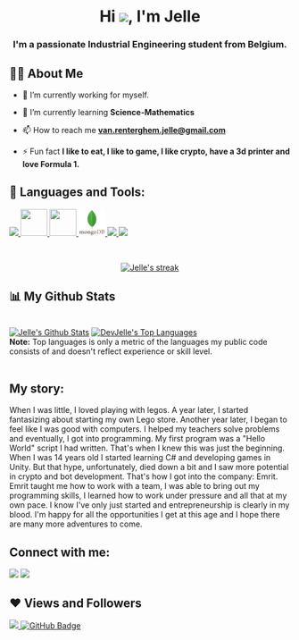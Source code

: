 <h1 align="center">Hi <img src="https://raw.githubusercontent.com/MartinHeinz/MartinHeinz/master/wave.gif" width="30px">, I'm Jelle</h1>
<h3 align="center">I'm a passionate Industrial Engineering student from Belgium.</h3>


## 🙋‍♂️ About Me

- 🔭 I’m currently working for myself.

- 🌱 I’m currently learning **Science-Mathematics**

- 📫 How to reach me **van.renterghem.jelle@gmail.com**

- ⚡ Fun fact **I like to eat, I like to game, I like crypto, have a 3d printer and love Formula 1.**

## 🚀 Languages and Tools:

<p align="left"> 
    <a href="https://www.python.org" target="_blank"> <img src="https://img.icons8.com/color/48/000000/python.png"/> </a> 
    <a href="https://docs.microsoft.com/en-us/dotnet/csharp/" target="_blank"> <img src="https://docs.microsoft.com/de-de/windows/images/csharp-logo.png" width="48" height="48"/> </a> 
    <a href="https://code.visualstudio.com/" target="_blank"> <img src="https://upload.wikimedia.org/wikipedia/commons/thumb/9/9a/Visual_Studio_Code_1.35_icon.svg/512px-Visual_Studio_Code_1.35_icon.svg.png" width="48" height="48"/> </a> 
    <a href="https://www.mongodb.com/" target="_blank"> <img src="https://raw.githubusercontent.com/devicons/devicon/master/icons/mongodb/mongodb-original-wordmark.svg" alt="mongodb" width="48" height="48"/> </a> 
    <a href="https://firebase.google.com/" target="_blank"> <img src="https://img.icons8.com/color/48/000000/firebase.png"/> </a> 
    <a href="https://git-scm.com/" target="_blank"> <img src="https://img.icons8.com/color/48/000000/git.png"/> </a> 
</p>

<br/>

<p align="center">
    <a href="https://github.com/DevJelle/github-readme-streak-stats">
        <img title="🔥 Get streak stats for your profile at git.io/streak-stats" alt="Jelle's streak" src="https://github-readme-streak-stats.herokuapp.com/?user=DevJelle&theme=black-ice&hide_border=true&stroke=0000&background=060A0CD0"/>
    </a>
</p>

## 📊 My Github Stats

  <br/>
    <a href="https://github.com/DevJelle/github-readme-stats"><img alt="Jelle's Github Stats" src="https://github-readme-stats.vercel.app/api?username=DevJelle&show_icons=true&count_private=true&theme=react&hide_border=true&bg_color=0D1117" /></a>
  <a href="https://github.com/DevJelle/github-readme-stats"><img alt="DevJelle's Top Languages" src="https://github-readme-stats.vercel.app/api/top-langs/?username=DevJelle&langs_count=8&count_private=true&layout=compact&theme=react&hide_border=true&bg_color=0D1117" /></a>
  <br/>
  <b>Note:</b> Top languages is only a metric of the languages my public code consists of and doesn't reflect experience or skill level.


<!-- <a href="https://github.com/DevJelle/github-readme-activity-graph"><img alt="Jelle's Activity Graph" src="https://activity-graph.herokuapp.com/graph?username=DevJelle&bg_color=0D1117&color=5BCDEC&line=5BCDEC&point=FFFFFF&hide_border=true" /></a> -->

<br/>
<br/>

## My story:
When I was little, I loved playing with legos. A year later, I started fantasizing about starting my own Lego store. Another year later, I began to feel like I was good with computers. I helped my teachers solve problems and eventually, I got into programming. My first program was a "Hello World" script I had written. That's when I knew this was just the beginning. When I was 14 years old I started learning C# and developing games in Unity. But that hype, unfortunately, died down a bit and I saw more potential in crypto and bot development. That's how I got into the company: Emrit. Emrit taught me how to work with a team, I was able to bring out my programming skills, I learned how to work under pressure and all that at my own pace. I know I've only just started and entrepreneurship is clearly in my blood. I'm happy for all the opportunities I get at this age and I hope there are many more adventures to come.

## Connect with me:
<p align="left">

<a href = "https://www.linkedin.com/in/jelle-van-renterghem/"><img src="https://img.icons8.com/fluent/48/000000/linkedin.png"/></a>
<a href = "https://www.instagram.com/jelle_v_r/"><img src="https://img.icons8.com/fluent/48/000000/instagram-new.png"/></a>

</p>


## ❤ Views and Followers
<a href="https://github.com/DevJelle/github-profile-views-counter">
    <img src="https://komarev.com/ghpvc/?username=DevJelle">
</a>
<a href="https://github.com/DevJelle?tab=followers"><img src="https://img.shields.io/github/followers/DevJelle?label=Followers&style=social" alt="GitHub Badge"></a>
